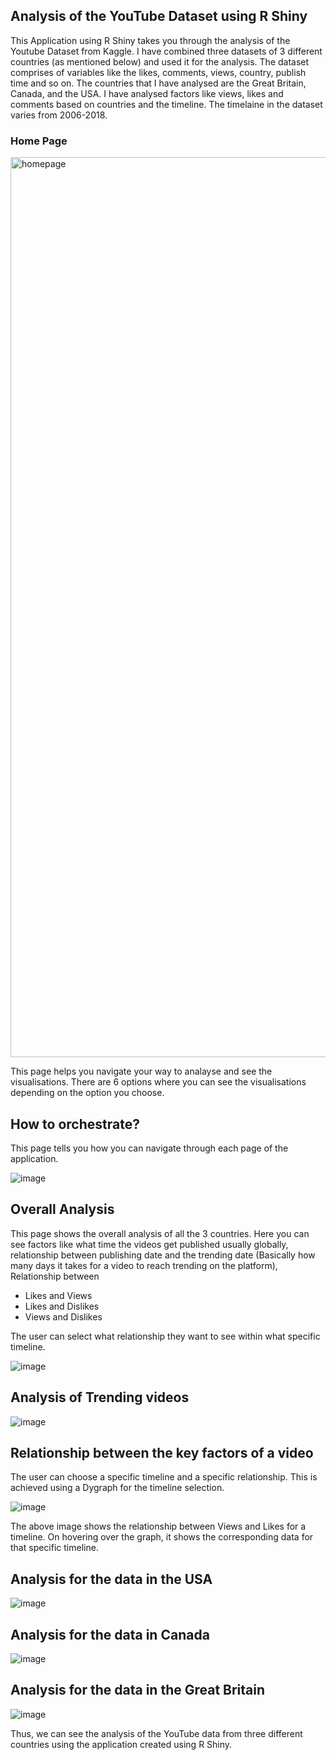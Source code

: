 ## Analysis of the YouTube Dataset using R Shiny
This Application using R Shiny takes you through the analysis of the Youtube Dataset from Kaggle. I have combined three datasets of 3 different countries (as mentioned below) and used it for the analysis. The dataset comprises of variables like the likes, comments, views, country, publish time and so on. The countries that I have analysed are the Great Britain, Canada, and the USA. I have analysed factors like views, likes and comments based on countries and the timeline. The timelaine in the dataset varies from 2006-2018. 

### Home Page

<img width="1440" alt="homepage" src="https://github.com/sureshaparna/Monash-University/assets/39727231/1f1a4fe9-e427-47cc-94df-54fc46889a43">


This page helps you navigate your way to analayse and see the visualisations. There are 6 options where you can see the visualisations depending on the option you choose. 

## How to orchestrate?

This page tells you how you can navigate through each page of the application. 

![image](/Users/aparnasuresh/Desktop/Monash/data_vis/Visualisation/README/orchestration.png)

## Overall Analysis 

This page shows the overall analysis of all the 3 countries. Here you can see factors like what time the videos get published usually globally, relationship between publishing date and the trending date (Basically how many days it takes for a video to reach trending on the platform), Relationship between 
- Likes and Views
- Likes and Dislikes
- Views and Dislikes
  
The user can select what relationship they want to see within what specific timeline. 

![image](/Users/aparnasuresh/Desktop/Monash/data_vis/Visualisation/README/general_1.png)


## Analysis of Trending videos

![image](/Users/aparnasuresh/Desktop/Monash/data_vis/Visualisation/README/general_2.png)


## Relationship between the key factors of a video

The user can choose a specific timeline and a specific relationship. This is achieved using a Dygraph for the timeline selection.

![image](/Users/aparnasuresh/Desktop/Monash/data_vis/Visualisation/README/selection_1.png)

The above image shows the relationship between Views and Likes for a timeline. On hovering over the graph, it shows the corresponding data for that specific timeline. 


## Analysis for the data in the USA

![image](/Users/aparnasuresh/Desktop/Monash/data_vis/Visualisation/README/usa.png)


## Analysis for the data in Canada

![image](/Users/aparnasuresh/Desktop/Monash/data_vis/Visualisation/README/canada.png)

## Analysis for the data in the Great Britain

![image](/Users/aparnasuresh/Desktop/Monash/data_vis/Visualisation/README/gb.png)

Thus, we can see the analysis of the YouTube data from three different countries using the application created using R Shiny.
